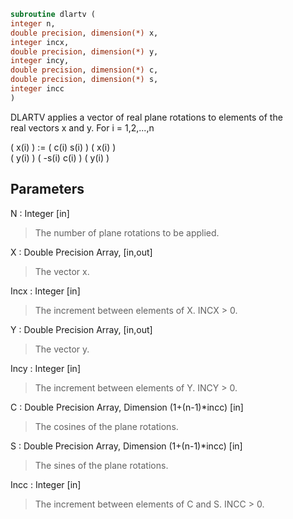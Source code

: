 ```fortran  
subroutine dlartv (  
integer n,  
double precision, dimension(*) x,  
integer incx,  
double precision, dimension(*) y,  
integer incy,  
double precision, dimension(*) c,  
double precision, dimension(*) s,  
integer incc  
)  
```  
  
DLARTV applies a vector of real plane rotations to elements of the  
real vectors x and y. For i = 1,2,...,n  
  
( x(i) ) := (  c(i)  s(i) ) ( x(i) )  
( y(i) )    ( -s(i)  c(i) ) ( y(i) )  
  
## Parameters  
N : Integer [in]  
> The number of plane rotations to be applied.  
  
X : Double Precision Array, [in,out]  
> The vector x.  
  
Incx : Integer [in]  
> The increment between elements of X. INCX > 0.  
  
Y : Double Precision Array, [in,out]  
> The vector y.  
  
Incy : Integer [in]  
> The increment between elements of Y. INCY > 0.  
  
C : Double Precision Array, Dimension (1+(n-1)*incc) [in]  
> The cosines of the plane rotations.  
  
S : Double Precision Array, Dimension (1+(n-1)*incc) [in]  
> The sines of the plane rotations.  
  
Incc : Integer [in]  
> The increment between elements of C and S. INCC > 0.  
  
